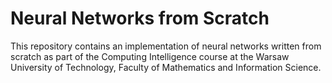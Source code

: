# Neural Networks from Scratch

This repository contains an implementation of neural networks written from scratch as part of the Computing Intelligence course at the Warsaw University of Technology, Faculty of Mathematics and Information Science.
